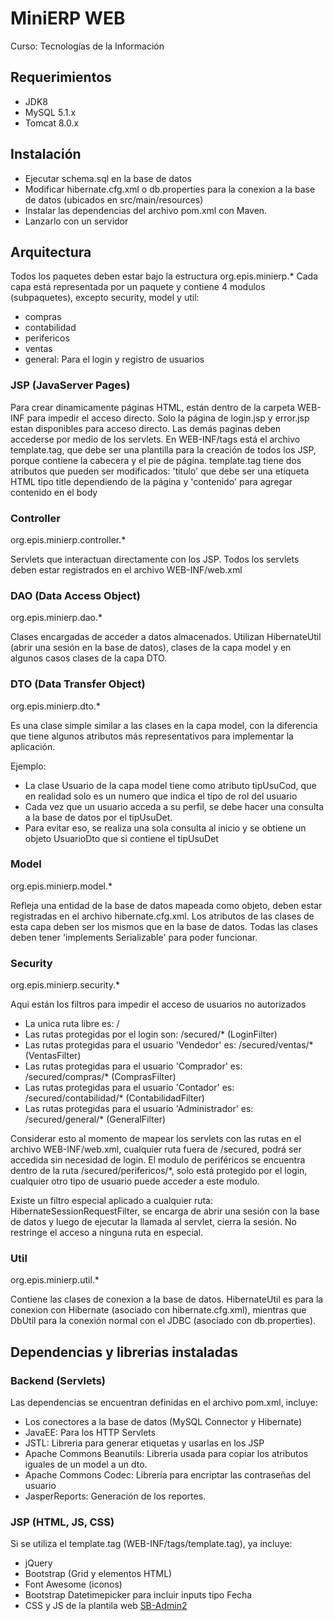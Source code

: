 # MiniERP WEB
Curso: Tecnologías de la Información

## Requerimientos

- JDK8
- MySQL 5.1.x
- Tomcat 8.0.x

## Instalación

- Ejecutar schema.sql en la base de datos
- Modificar hibernate.cfg.xml o db.properties para la conexion a la base de datos (ubicados en src/main/resources)
- Instalar las dependencias del archivo pom.xml con Maven.
- Lanzarlo con un servidor

## Arquitectura

Todos los paquetes deben estar bajo la estructura org.epis.minierp.*
Cada capa está representada por un paquete y contiene 4 modulos (subpaquetes), excepto security, model y util:

- compras
- contabilidad
- perifericos
- ventas
- general:  Para el login y registro de usuarios

### JSP (JavaServer Pages)

Para crear dinamicamente páginas HTML, están dentro de la carpeta WEB-INF para impedir el acceso directo.
Solo la página de login.jsp y error.jsp estan disponibles para acceso directo. Las demás paginas deben accederse por medio de los servlets.
En WEB-INF/tags está el archivo template.tag, que debe ser una plantilla para la creación de todos los JSP, porque contiene la cabecera y el pie de página.
template.tag tiene dos atributos que pueden ser modificados: 'titulo' que debe ser una etiqueta HTML tipo title dependiendo de la página y 'contenido' para agregar contenido en el body

### Controller

org.epis.minierp.controller.*

Servlets que interactuan directamente con los JSP. Todos los servlets deben estar registrados en el archivo WEB-INF/web.xml

### DAO (Data Access Object)

org.epis.minierp.dao.*

Clases encargadas de acceder a datos almacenados. Utilizan HibernateUtil (abrir una sesión en la base de datos), clases de la capa model y en algunos casos clases de la capa DTO.

### DTO (Data Transfer Object)

org.epis.minierp.dto.*

Es una clase simple similar a las clases en la capa model, con la diferencia que tiene algunos atributos más representativos para implementar la aplicación.

Ejemplo:
- La clase Usuario de la capa model tiene como atributo tipUsuCod, que en realidad solo es un numero que indica el tipo de rol del usuario
- Cada vez que un usuario acceda a su perfil, se debe hacer una consulta a la base de datos por el tipUsuDet.
- Para evitar eso, se realiza una sola consulta al inicio y se obtiene un objeto UsuarioDto que si contiene el tipUsuDet

### Model

org.epis.minierp.model.*

Refleja una entidad de la base de datos mapeada como objeto, deben estar registradas en el archivo hibernate.cfg.xml. Los atributos de las clases de esta capa deben ser los mismos que en la base de datos. Todas las clases deben tener 'implements Serializable' para poder funcionar.

### Security

org.epis.minierp.security.*

Aqui están los filtros para impedir el acceso de usuarios no autorizados

- La unica ruta libre es: /
- Las rutas protegidas por el login son: /secured/* (LoginFilter)
- Las rutas protegidas para el usuario 'Vendedor' es: /secured/ventas/* (VentasFilter)
- Las rutas protegidas para el usuario 'Comprador' es: /secured/compras/* (ComprasFilter)
- Las rutas protegidas para el usuario 'Contador' es: /secured/contabilidad/* (ContabilidadFilter)
- Las rutas protegidas para el usuario 'Administrador' es: /secured/general/* (GeneralFilter)

Considerar esto al momento de mapear los servlets con las rutas en el archivo WEB-INF/web.xml, cualquier ruta fuera de /secured, podrá ser accedida sin necesidad de login.
El modulo de periféricos se encuentra dentro de la ruta /secured/perifericos/*, solo está protegido por el login, cualquier otro tipo de usuario puede acceder a este modulo.

Existe un filtro especial aplicado a cualquier ruta: HibernateSessionRequestFilter, se encarga de abrir una sesión con la base de datos y luego de ejecutar la llamada al servlet, cierra la sesión. No restringe el acceso a ninguna ruta en especial.

### Util

org.epis.minierp.util.*

Contiene las clases de conexion a la base de datos. HibernateUtil es para la conexion con Hibernate (asociado con hibernate.cfg.xml), mientras que DbUtil para la conexión normal con el JDBC (asociado con db.properties).

## Dependencias y librerias instaladas

### Backend (Servlets)

Las dependencias se encuentran definidas en el archivo pom.xml, incluye:

- Los conectores a la base de datos (MySQL Connector y Hibernate)
- JavaEE: Para los HTTP Servlets
- JSTL: Libreria para generar etiquetas y usarlas en los JSP
- Apache Commons Beanutils: Libreria usada para copiar los atributos iguales de un model a un dto.
- Apache Commons Codec: Librería para encriptar las contraseñas del usuario
- JasperReports: Generación de los reportes.

### JSP (HTML, JS, CSS)

Si se utiliza el template.tag (WEB-INF/tags/template.tag), ya incluye:

- jQuery
- Bootstrap (Grid y elementos HTML)
- Font Awesome (iconos)
- Bootstrap Datetimepicker para incluir inputs tipo Fecha
- CSS y JS de la plantila web [SB-Admin2](https://startbootstrap.com/template-overviews/sb-admin-2/)
